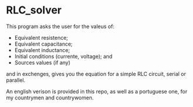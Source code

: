 # RLC_solver
This program asks the user for the valeus of:
  - Equivalent resistence;
  - Equivalent capacitance;
  - Equivalent inductance;
  - Initial conditions (currente, voltage); and
  - Sources values (if any)

and in exchenges, gives you the equation for a simple RLC circuit, serial or parallel. 

An english verison is provided in this repo, as well as a portuguese one, for my countrymen and countrywomen. 
